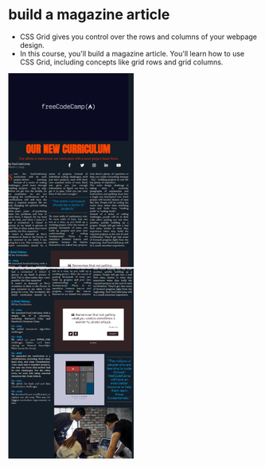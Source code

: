 <html>
  <body>
    <h1>build a magazine article</h1>
    <p>
      <ul>
        <li>CSS Grid gives you control over the rows and columns of your webpage design.<br/></li>
        <li>In this course, you'll build a magazine article. You'll learn how to use CSS Grid, including concepts like grid rows and grid columns.</li>
      </ul>
    </p>
    <section>
      <img src="../public/magzine_p1.png" alt="first screenshoot of magzine page" width=50%/>
      <img src="../public/magzine_2.png" alt="second screenshoot of magzine page" width=50%/>
    </section>

  </body>
</html>
